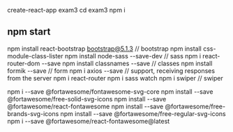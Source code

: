 create-react-app exam3
cd exam3
npm i
## npm start 

npm install react-bootstrap bootstrap@5.1.3    // bootstrap
npm install css-module-class-lister
npm install node-sass --save-dev               // sass
npm i react-router-dom --save
npm install classnames --save                  // classes
npm install formik --save                      // form
npm i axios --save                             // support, receiving responses from the server
npm i react-router
npm i sass watch
npm i swiper                                   // swiper

<!-- font awesome -->
npm i --save @fortawesome/fontawesome-svg-core
npm install --save @fortawesome/free-solid-svg-icons
npm install --save @fortawesome/react-fontawesome
npm install --save @fortawesome/free-brands-svg-icons
npm install --save @fortawesome/free-regular-svg-icons
npm i --save @fortawesome/react-fontawesome@latest